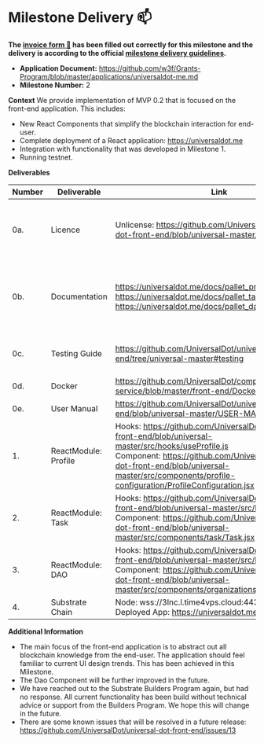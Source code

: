 # Milestone Delivery :mailbox:


**The [invoice form :pencil:](https://docs.google.com/forms/d/e/1FAIpQLSfmNYaoCgrxyhzgoKQ0ynQvnNRoTmgApz9NrMp-hd8mhIiO0A/viewform) has been filled out correctly for this milestone and the delivery is according to the official [milestone delivery guidelines](https://github.com/w3f/Grants-Program/blob/master/docs/milestone-deliverables-guidelines.md).**  

* **Application Document:** https://github.com/w3f/Grants-Program/blob/master/applications/universaldot-me.md
* **Milestone Number:** 2

**Context** 
We provide implementation of MVP 0.2 that is focused on the front-end application. This includes:
* New React Components that simplify the blockchain interaction for end-user.
* Complete deployment of a React application: https://universaldot.me
* Integration with functionality that was developed in Milestone 1.
* Running testnet. 


**Deliverables**


| Number | Deliverable | Link | Notes |
| ------------- | ------------- | ------------- |------------- |
| 0a.| Licence | Unlicense: https://github.com/UniversalDot/universal-dot-front-end/blob/universal-master/LICENSE | We use the same public license as substrate-front-end template |
| 0b.  | Documentation | https://universaldot.me/docs/pallet_profile/index.html <br> https://universaldot.me/docs/pallet_task/index.html <br> https://universaldot.me/docs/pallet_dao/index.html  | Complete documentation of all modules used is available also from the navigation bar.
| 0c.  | Testing Guide | https://github.com/UniversalDot/universal-dot-front-end/tree/universal-master#testing | We use Cypress for End-to-end testing | 
| 0d.  | Docker | https://github.com/UniversalDot/compose-service/blob/master/front-end/Dockerfile | ...| 
| 0e.  | User Manual | https://github.com/UniversalDot/universal-dot-front-end/blob/universal-master/USER-MANUAL.md | ...| 
| 1. | ReactModule: Profile |Hooks: https://github.com/UniversalDot/universal-dot-front-end/blob/universal-master/src/hooks/useProfile.js <br> Component: https://github.com/UniversalDot/universal-dot-front-end/blob/universal-master/src/components/profile-configuration/ProfileConfiguration.jsx | 
| 2.  | ReactModule: Task |Hooks: https://github.com/UniversalDot/universal-dot-front-end/blob/universal-master/src/hooks/useTasks.js <br> Component: https://github.com/UniversalDot/universal-dot-front-end/blob/universal-master/src/components/task/Task.jsx | ...| 
| 3.  | ReactModule: DAO |Hooks: https://github.com/UniversalDot/universal-dot-front-end/blob/universal-master/src/hooks/useDao.js <br> Component: https://github.com/UniversalDot/universal-dot-front-end/blob/universal-master/src/components/organizations/Organizations.jsx| ...| 
| 4.  | Substrate Chain | Node:  wss://3lnc.l.time4vps.cloud:443 <br> Deployed App: https://universaldot.me| ...| 

**Additional Information**

* The main focus of the front-end application is to abstract out all blockchain knowledge from the end-user. The application should feel familiar to current UI design trends. This has been achieved in this Milestone. 
* The Dao Component will be further improved in the future.
* We have reached out to the Substrate Builders Program again, but had no response. All current functionality has been build without technical advice or support from the Builders Program. We hope this will change in the future.
* There are some known issues that will be resolved in a future release: https://github.com/UniversalDot/universal-dot-front-end/issues/13


